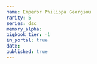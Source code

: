 ```yaml
---
name: Emperor Philippa Georgiou
rarity: 5
series: dsc
memory_alpha:
bigbook_tier: -1
in_portal: true
date:
published: true
---
```



